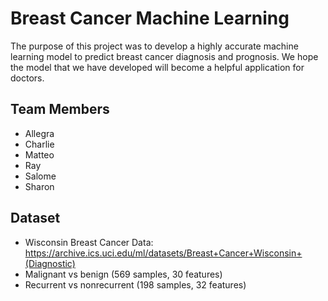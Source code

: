 # Breast Cancer Machine Learning 

The purpose of this project was to develop a highly accurate machine learning model to predict breast cancer diagnosis and prognosis. We hope the model that we have developed will become a helpful application for doctors. 

## Team Members
- Allegra  
- Charlie   
- Matteo    
- Ray   
- Salome    
- Sharon    

## Dataset
- Wisconsin Breast Cancer Data:  https://archive.ics.uci.edu/ml/datasets/Breast+Cancer+Wisconsin+(Diagnostic)
- Malignant vs benign (569 samples, 30 features)
- Recurrent vs nonrecurrent (198 samples, 32 features)

